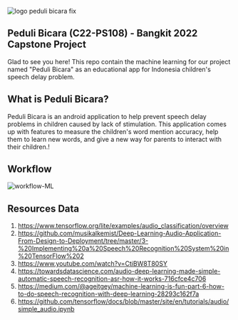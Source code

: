 
![logo peduli bicara fix](https://user-images.githubusercontent.com/92667081/172021715-85f27c39-2884-4f17-bfcb-23bae0d8482b.png)
## Peduli Bicara (C22-PS108) - Bangkit 2022 Capstone Project
Glad to see you here! This repo contain the machine learning for our project named "Peduli Bicara" as an educational app for Indonesia children's speech delay problem. 

## What is Peduli Bicara?
Peduli Bicara is an android application to help prevent speech delay problems in children caused by lack of stimulation.
This application comes up with features to measure the children's word mention accuracy, help them to learn new words, and give a new way for parents to interact with their children.!

## Workflow
![workflow-ML](https://user-images.githubusercontent.com/92667081/172021435-c2ebafa9-0714-4d52-a47b-5a16b9591d70.jpg)



## Resources Data
1. https://www.tensorflow.org/lite/examples/audio_classification/overview
2. https://github.com/musikalkemist/Deep-Learning-Audio-Application-From-Design-to-Deployment/tree/master/3-%20Implementing%20a%20Speech%20Recognition%20System%20in%20TensorFlow%202
3. https://www.youtube.com/watch?v=CtiBW8T80SY
4. https://towardsdatascience.com/audio-deep-learning-made-simple-automatic-speech-recognition-asr-how-it-works-716cfce4c706
5. https://medium.com/@ageitgey/machine-learning-is-fun-part-6-how-to-do-speech-recognition-with-deep-learning-28293c162f7a
6. https://github.com/tensorflow/docs/blob/master/site/en/tutorials/audio/simple_audio.ipynb
